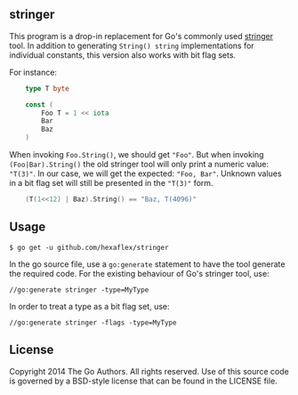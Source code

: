 ## stringer

This program is a drop-in replacement for Go's commonly used [stringer][1] tool.
In addition to generating `String() string` implementations for individual
constants, this version also works with bit flag sets.

[1]: https://golang.org/x/tools/cmd/stringer

For instance:

```go
    type T byte

    const (
        Foo T = 1 << iota
        Bar
        Baz
    )
```

When invoking `Foo.String()`, we should get `"Foo"`.
But when invoking `(Foo|Bar).String()` the old stringer tool will only print a numeric value: `"T(3)"`. In our case, we will get the expected: `"Foo, Bar"`.
Unknown values in a bit flag set will still be presented in the `"T(3)"` form.

```go
    (T(1<<12) | Baz).String() == "Baz, T(4096)"
```


## Usage

    $ go get -u github.com/hexaflex/stringer

In the go source file, use a `go:generate` statement to have the tool generate
the required code. For the existing behaviour of Go's stringer tool, use:

    //go:generate stringer -type=MyType

In order to treat a type as a bit flag set, use:

    //go:generate stringer -flags -type=MyType


## License

Copyright 2014 The Go Authors. All rights reserved.
Use of this source code is governed by a BSD-style
license that can be found in the LICENSE file.
